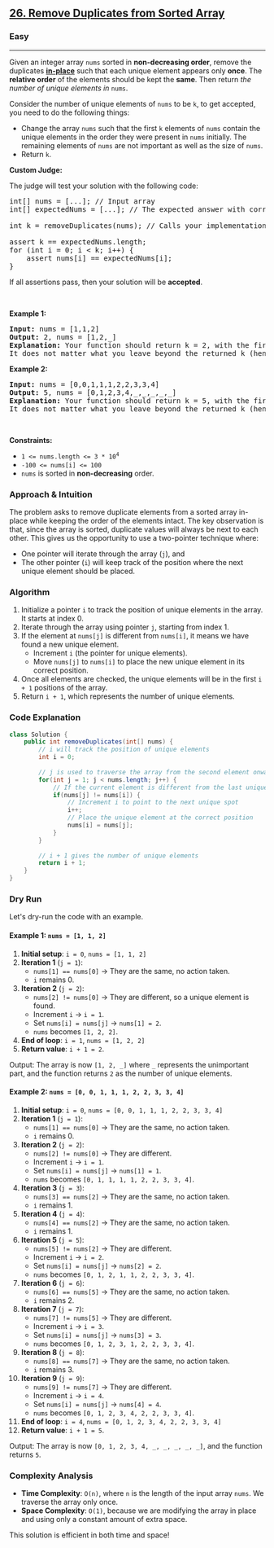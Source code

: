 <h2><a href="https://leetcode.com/problems/remove-duplicates-from-sorted-array">26. Remove Duplicates from Sorted Array</a></h2><h3>Easy</h3><hr><p>Given an integer array <code>nums</code> sorted in <strong>non-decreasing order</strong>, remove the duplicates <a href="https://en.wikipedia.org/wiki/In-place_algorithm" target="_blank"><strong>in-place</strong></a> such that each unique element appears only <strong>once</strong>. The <strong>relative order</strong> of the elements should be kept the <strong>same</strong>. Then return <em>the number of unique elements in </em><code>nums</code>.</p>

<p>Consider the number of unique elements of <code>nums</code> to be <code>k</code>, to get accepted, you need to do the following things:</p>

<ul>
	<li>Change the array <code>nums</code> such that the first <code>k</code> elements of <code>nums</code> contain the unique elements in the order they were present in <code>nums</code> initially. The remaining elements of <code>nums</code> are not important as well as the size of <code>nums</code>.</li>
	<li>Return <code>k</code>.</li>
</ul>

<p><strong>Custom Judge:</strong></p>

<p>The judge will test your solution with the following code:</p>

<pre>
int[] nums = [...]; // Input array
int[] expectedNums = [...]; // The expected answer with correct length

int k = removeDuplicates(nums); // Calls your implementation

assert k == expectedNums.length;
for (int i = 0; i &lt; k; i++) {
    assert nums[i] == expectedNums[i];
}
</pre>

<p>If all assertions pass, then your solution will be <strong>accepted</strong>.</p>

<p>&nbsp;</p>
<p><strong class="example">Example 1:</strong></p>

<pre>
<strong>Input:</strong> nums = [1,1,2]
<strong>Output:</strong> 2, nums = [1,2,_]
<strong>Explanation:</strong> Your function should return k = 2, with the first two elements of nums being 1 and 2 respectively.
It does not matter what you leave beyond the returned k (hence they are underscores).
</pre>

<p><strong class="example">Example 2:</strong></p>

<pre>
<strong>Input:</strong> nums = [0,0,1,1,1,2,2,3,3,4]
<strong>Output:</strong> 5, nums = [0,1,2,3,4,_,_,_,_,_]
<strong>Explanation:</strong> Your function should return k = 5, with the first five elements of nums being 0, 1, 2, 3, and 4 respectively.
It does not matter what you leave beyond the returned k (hence they are underscores).
</pre>

<p>&nbsp;</p>
<p><strong>Constraints:</strong></p>

<ul>
	<li><code>1 &lt;= nums.length &lt;= 3 * 10<sup>4</sup></code></li>
	<li><code>-100 &lt;= nums[i] &lt;= 100</code></li>
	<li><code>nums</code> is sorted in <strong>non-decreasing</strong> order.</li>
</ul>



### Approach & Intuition

The problem asks to remove duplicate elements from a sorted array in-place while keeping the order of the elements intact. The key observation is that, since the array is sorted, duplicate values will always be next to each other. This gives us the opportunity to use a two-pointer technique where:

- One pointer will iterate through the array (`j`), and
- The other pointer (`i`) will keep track of the position where the next unique element should be placed.

### Algorithm

1. Initialize a pointer `i` to track the position of unique elements in the array. It starts at index 0.
2. Iterate through the array using pointer `j`, starting from index 1.
3. If the element at `nums[j]` is different from `nums[i]`, it means we have found a new unique element.
    - Increment `i` (the pointer for unique elements).
    - Move `nums[j]` to `nums[i]` to place the new unique element in its correct position.
4. Once all elements are checked, the unique elements will be in the first `i + 1` positions of the array.
5. Return `i + 1`, which represents the number of unique elements.

### Code Explanation

```java
class Solution {
    public int removeDuplicates(int[] nums) {
        // i will track the position of unique elements
        int i = 0;
        
        // j is used to traverse the array from the second element onwards
        for(int j = 1; j < nums.length; j++) {
            // If the current element is different from the last unique element
            if(nums[j] != nums[i]) {
                // Increment i to point to the next unique spot
                i++;
                // Place the unique element at the correct position
                nums[i] = nums[j];
            }
        }
        
        // i + 1 gives the number of unique elements
        return i + 1;
    }
}
```

### Dry Run

Let's dry-run the code with an example.

#### Example 1: `nums = [1, 1, 2]`

1. **Initial setup**: `i = 0`, `nums = [1, 1, 2]`
2. **Iteration 1** (`j = 1`):
   - `nums[1] == nums[0]` → They are the same, no action taken.
   - `i` remains 0.
3. **Iteration 2** (`j = 2`):
   - `nums[2] != nums[0]` → They are different, so a unique element is found.
   - Increment `i` → `i = 1`.
   - Set `nums[i] = nums[j]` → `nums[1] = 2`.
   - `nums` becomes `[1, 2, 2]`.
4. **End of loop**: `i = 1`, `nums = [1, 2, 2]`
5. **Return value**: `i + 1 = 2`.

Output: The array is now `[1, 2, _]` where `_` represents the unimportant part, and the function returns `2` as the number of unique elements.

#### Example 2: `nums = [0, 0, 1, 1, 1, 2, 2, 3, 3, 4]`

1. **Initial setup**: `i = 0`, `nums = [0, 0, 1, 1, 1, 2, 2, 3, 3, 4]`
2. **Iteration 1** (`j = 1`):
   - `nums[1] == nums[0]` → They are the same, no action taken.
   - `i` remains 0.
3. **Iteration 2** (`j = 2`):
   - `nums[2] != nums[0]` → They are different.
   - Increment `i` → `i = 1`.
   - Set `nums[i] = nums[j]` → `nums[1] = 1`.
   - `nums` becomes `[0, 1, 1, 1, 1, 2, 2, 3, 3, 4]`.
4. **Iteration 3** (`j = 3`):
   - `nums[3] == nums[2]` → They are the same, no action taken.
   - `i` remains 1.
5. **Iteration 4** (`j = 4`):
   - `nums[4] == nums[2]` → They are the same, no action taken.
   - `i` remains 1.
6. **Iteration 5** (`j = 5`):
   - `nums[5] != nums[2]` → They are different.
   - Increment `i` → `i = 2`.
   - Set `nums[i] = nums[j]` → `nums[2] = 2`.
   - `nums` becomes `[0, 1, 2, 1, 1, 2, 2, 3, 3, 4]`.
7. **Iteration 6** (`j = 6`):
   - `nums[6] == nums[5]` → They are the same, no action taken.
   - `i` remains 2.
8. **Iteration 7** (`j = 7`):
   - `nums[7] != nums[5]` → They are different.
   - Increment `i` → `i = 3`.
   - Set `nums[i] = nums[j]` → `nums[3] = 3`.
   - `nums` becomes `[0, 1, 2, 3, 1, 2, 2, 3, 3, 4]`.
9. **Iteration 8** (`j = 8`):
   - `nums[8] == nums[7]` → They are the same, no action taken.
   - `i` remains 3.
10. **Iteration 9** (`j = 9`):
    - `nums[9] != nums[7]` → They are different.
    - Increment `i` → `i = 4`.
    - Set `nums[i] = nums[j]` → `nums[4] = 4`.
    - `nums` becomes `[0, 1, 2, 3, 4, 2, 2, 3, 3, 4]`.
11. **End of loop**: `i = 4`, `nums = [0, 1, 2, 3, 4, 2, 2, 3, 3, 4]`
12. **Return value**: `i + 1 = 5`.

Output: The array is now `[0, 1, 2, 3, 4, _, _, _, _, _]`, and the function returns `5`.

### Complexity Analysis

- **Time Complexity**: `O(n)`, where `n` is the length of the input array `nums`. We traverse the array only once.
- **Space Complexity**: `O(1)`, because we are modifying the array in place and using only a constant amount of extra space.

This solution is efficient in both time and space!


